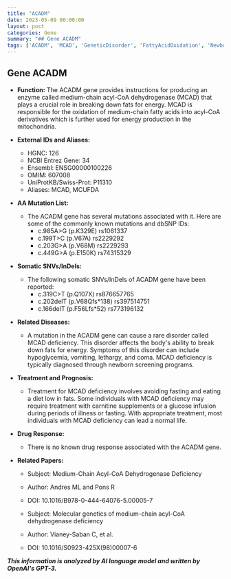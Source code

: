 ```yaml
---
title: "ACADM"
date: 2023-05-09 00:00:00
layout: post
categories: Gene
summary: "## Gene ACADM"
tags: ['ACADM', 'MCAD', 'GeneticDisorder', 'FattyAcidOxidation', 'NewbornScreening', 'Treatment', 'Prognosis', 'Mutation']
---
```


## Gene ACADM

- **Function:** The ACADM gene provides instructions for producing an enzyme called medium-chain acyl-CoA dehydrogenase (MCAD) that plays a crucial role in breaking down fats for energy. MCAD is responsible for the oxidation of medium-chain fatty acids into acyl-CoA derivatives which is further used for energy production in the mitochondria.

- **External IDs and Aliases:**
    - HGNC: 126
    - NCBI Entrez Gene: 34
    - Ensembl: ENSG00000100226
    - OMIM: 607008
    - UniProtKB/Swiss-Prot: P11310
    - Aliases: MCAD, MCUFDA

- **AA Mutation List:**
    - The ACADM gene has several mutations associated with it. Here are some of the commonly known mutations and dbSNP IDs:
        - c.985A>G (p.K329E) rs1061337
        - c.199T>C (p.V67A) rs2229292
        - c.203G>A (p.V68M) rs2229293
        - c.449G>A (p.E150K) rs74315329

- **Somatic SNVs/InDels:**
    - The following somatic SNVs/InDels of ACADM gene have been reported:
        - c.319C>T (p.Q107X) rs876657765
        - c.202delT (p.V68Qfs*138) rs397514751
        - c.166delT (p.F56Lfs*52) rs773196132
        
- **Related Diseases:**
    - A mutation in the ACADM gene can cause a rare disorder called MCAD deficiency. This disorder affects the body's ability to break down fats for energy. Symptoms of this disorder can include hypoglycemia, vomiting, lethargy, and coma. MCAD deficiency is typically diagnosed through newborn screening programs.

- **Treatment and Prognosis:**
    - Treatment for MCAD deficiency involves avoiding fasting and eating a diet low in fats. Some individuals with MCAD deficiency may require treatment with carnitine supplements or a glucose infusion during periods of illness or fasting. With appropriate treatment, most individuals with MCAD deficiency can lead a normal life.

- **Drug Response:**
    - There is no known drug response associated with the ACADM gene.

- **Related Papers:**
    - Subject: Medium-Chain Acyl-CoA Dehydrogenase Deficiency
    - Author: Andres ML and Pons R
    - DOI: 10.1016/B978-0-444-64076-5.00005-7

    - Subject: Molecular genetics of medium-chain acyl-CoA dehydrogenase deficiency
    - Author: Vianey-Saban C, et al.
    - DOI: 10.1016/S0923-425X(98)00007-6

**_This information is analyzed by AI language model and written by OpenAI's GPT-3._**